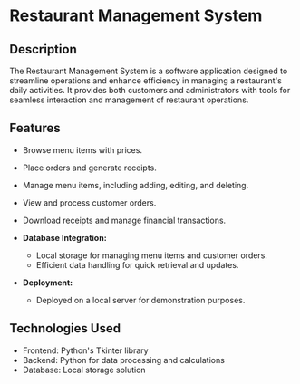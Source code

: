 # Restaurant Management System


## Description
The Restaurant Management System is a software application designed to streamline operations and enhance efficiency in managing a restaurant's daily activities. It provides both customers and administrators with tools for seamless interaction and management of restaurant operations.

## Features
  - Browse menu items with prices.
  - Place orders and generate receipts.
  - Manage menu items, including adding, editing, and deleting.
  - View and process customer orders.
  - Download receipts and manage financial transactions.

- **Database Integration:**
  - Local storage for managing menu items and customer orders.
  - Efficient data handling for quick retrieval and updates.

- **Deployment:**
  - Deployed on a local server for demonstration purposes.

## Technologies Used
- Frontend: Python's Tkinter library
- Backend: Python for data processing and calculations
- Database: Local storage solution


